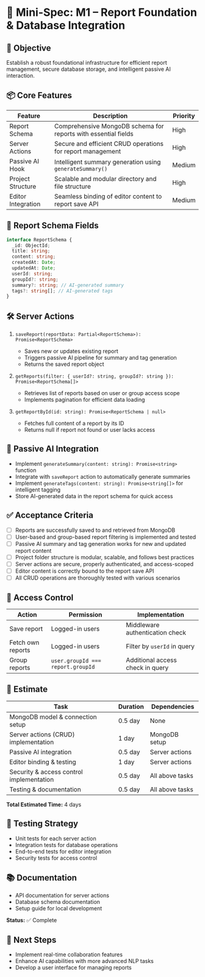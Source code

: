 # 🧭 Mini-Spec: M1 – Report Foundation & Database Integration

## 🎯 Objective

Establish a robust foundational infrastructure for efficient report management, secure database storage, and intelligent passive AI interaction.

## 📦 Core Features

| Feature | Description | Priority |
|---------|-------------|----------|
| Report Schema | Comprehensive MongoDB schema for reports with essential fields | High |
| Server Actions | Secure and efficient CRUD operations for report management | High |
| Passive AI Hook | Intelligent summary generation using `generateSummary()` | Medium |
| Project Structure | Scalable and modular directory and file structure | High |
| Editor Integration | Seamless binding of editor content to report save API | Medium |

## 🧱 Report Schema Fields

```typescript
interface ReportSchema {
  _id: ObjectId;
  title: string;
  content: string;
  createdAt: Date;
  updatedAt: Date;
  userId: string;
  groupId?: string;
  summary?: string; // AI-generated summary
  tags?: string[]; // AI-generated tags
}
```

## 🛠️ Server Actions

1. `saveReport(reportData: Partial<ReportSchema>): Promise<ReportSchema>`
   - Saves new or updates existing report
   - Triggers passive AI pipeline for summary and tag generation
   - Returns the saved report object

2. `getReports(filter: { userId?: string, groupId?: string }): Promise<ReportSchema[]>`
   - Retrieves list of reports based on user or group access scope
   - Implements pagination for efficient data loading

3. `getReportById(id: string): Promise<ReportSchema | null>`
   - Fetches full content of a report by its ID
   - Returns null if report not found or user lacks access

## 🤖 Passive AI Integration

- Implement `generateSummary(content: string): Promise<string>` function
- Integrate with `saveReport` action to automatically generate summaries
- Implement `generateTags(content: string): Promise<string[]>` for intelligent tagging
- Store AI-generated data in the report schema for quick access

## ✅ Acceptance Criteria

- [ ] Reports are successfully saved to and retrieved from MongoDB
- [ ] User-based and group-based report filtering is implemented and tested
- [ ] Passive AI summary and tag generation works for new and updated report content
- [ ] Project folder structure is modular, scalable, and follows best practices
- [ ] Server actions are secure, properly authenticated, and access-scoped
- [ ] Editor content is correctly bound to the report save API
- [ ] All CRUD operations are thoroughly tested with various scenarios

## 🔐 Access Control

| Action | Permission | Implementation |
|--------|------------|-----------------|
| Save report | Logged-in users | Middleware authentication check |
| Fetch own reports | Logged-in users | Filter by `userId` in query |
| Group reports | `user.groupId === report.groupId` | Additional access check in query |

## 📅 Estimate

| Task | Duration | Dependencies |
|------|----------|--------------|
| MongoDB model & connection setup | 0.5 day | None |
| Server actions (CRUD) implementation | 1 day | MongoDB setup |
| Passive AI integration | 0.5 day | Server actions |
| Editor binding & testing | 1 day | Server actions |
| Security & access control implementation | 0.5 day | All above tasks |
| Testing & documentation | 0.5 day | All above tasks |

**Total Estimated Time:** 4 days

## 🧪 Testing Strategy

- Unit tests for each server action
- Integration tests for database operations
- End-to-end tests for editor integration
- Security tests for access control

## 📚 Documentation

- API documentation for server actions
- Database schema documentation
- Setup guide for local development

**Status:** ✅ Complete

## 🚀 Next Steps

- Implement real-time collaboration features
- Enhance AI capabilities with more advanced NLP tasks
- Develop a user interface for managing reports
